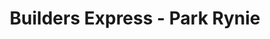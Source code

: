 ---
title: "Builders Express - Park Rynie"
url: /park-rynie/builders-express-park-rynie/
shop: Baumarkt
---